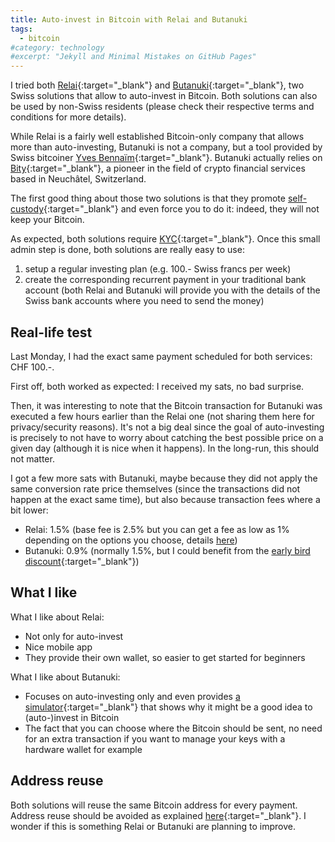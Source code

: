 ```yaml
---
title: Auto-invest in Bitcoin with Relai and Butanuki
tags:
  - bitcoin
#category: technology
#excerpt: "Jekyll and Minimal Mistakes on GitHub Pages"
---
```


I tried both [Relai](https://relai.app){:target="_blank"} and [Butanuki](https://butanuki.com/){:target="_blank"}, two Swiss solutions that allow to auto-invest in Bitcoin. Both solutions can also be used by non-Swiss residents (please check their respective terms and conditions for more details).

<!--more-->

While Relai is a fairly well established Bitcoin-only company that allows more than auto-investing, Butanuki is not a company, but a tool provided by Swiss bitcoiner [Yves Bennaïm](https://bennaim.com){:target="_blank"}. Butanuki actually relies on [Bity](https://bity.com){:target="_blank"}, a pioneer in the field of crypto financial services based in Neuchâtel, Switzerland.

The first good thing about those two solutions is that they promote [self-custody](https://thebitcoinmanual.com/articles/why-bitcoiners-should-self-custody/){:target="_blank"} and even force you to do it: indeed, they will not keep your Bitcoin.

As expected, both solutions require [KYC](https://en.wikipedia.org/wiki/Know_your_customer){:target="_blank"}. Once this small admin step is done, both solutions are really easy to use:

1. setup a regular investing plan (e.g. 100.- Swiss francs per week)
2. create the corresponding recurrent payment in your traditional bank account (both Relai and Butanuki will provide you with the details of the Swiss bank accounts where you need to send the money)

## Real-life test

Last Monday, I had the exact same payment scheduled for both services: CHF 100.-.

First off, both worked as expected: I received my sats, no bad surprise.

Then, it was interesting to note that the Bitcoin transaction for Butanuki was executed a few hours earlier than the Relai one (not sharing them here for privacy/security reasons). It's not a big deal since the goal of auto-investing is precisely to not have to worry about catching the best possible price on a given day (although it is nice when it happens). In the long-run, this should not matter.

I got a few more sats with Butanuki, maybe because they did not apply the same conversion rate price themselves (since the transactions did not happen at the exact same time), but also because transaction fees where a bit lower:
* Relai: 1.5% (base fee is 2.5% but you can get a fee as low as 1% depending on the options you choose, details [here](https://support.relai.app/en/articles/5658120-how-much-do-i-pay-in-fees-for-buying-selling-bitcoin))
* Butanuki: 0.9% (normally 1.5%, but I could benefit from the [early bird discount](https://twitter.com/Butanuki21/status/1608108487632105474){:target="_blank"})

## What I like

What I like about Relai:
* Not only for auto-invest
* Nice mobile app
* They provide their own wallet, so easier to get started for beginners

What I like about Butanuki:
* Focuses on auto-investing only and even provides [a simulator](https://app.butanuki.com/savings){:target="_blank"} that shows why it might be a good idea to (auto-)invest in Bitcoin
* The fact that you can choose where the Bitcoin should be sent, no need for an extra transaction if you want to manage your keys with a hardware wallet for example

## Address reuse

Both solutions will reuse the same Bitcoin address for every payment. Address reuse should be avoided as explained [here](https://en.bitcoin.it/wiki/Address_reuse){:target="_blank"}. I wonder if this is something Relai or Butanuki are planning to improve.
